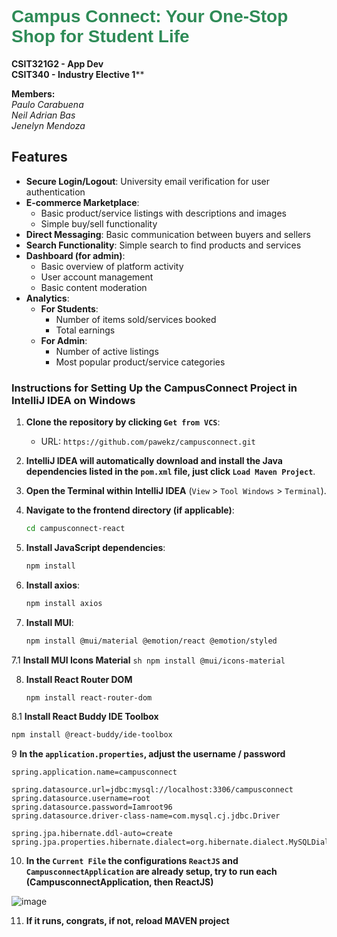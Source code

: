 # <span style="font-family: 'Arial', sans-serif; font-weight: bold; color: #2E8B57;">**Campus Connect**: Your One-Stop Shop for Student Life</span>


**CSIT321G2 - App Dev**<br>
**CSIT340 - Industry Elective 1****

**Members: <br>**
_Paulo Carabuena<br>
Neil Adrian Bas<br>
Jenelyn Mendoza<br>_

## Features

- **Secure Login/Logout**: University email verification for user authentication
- **E-commerce Marketplace**:
   - Basic product/service listings with descriptions and images
   - Simple buy/sell functionality
- **Direct Messaging**: Basic communication between buyers and sellers
- **Search Functionality**: Simple search to find products and services
- **Dashboard (for admin)**:
   - Basic overview of platform activity
   - User account management
   - Basic content moderation
- **Analytics**:
   - **For Students**:
      - Number of items sold/services booked
      - Total earnings
   - **For Admin**:
      - Number of active listings
      - Most popular product/service categories


### Instructions for Setting Up the CampusConnect Project in IntelliJ IDEA on Windows

1. **Clone the repository by clicking `Get from VCS`**:
    - URL: `https://github.com/pawekz/campusconnect.git`

2. **IntelliJ IDEA will automatically download and install the Java dependencies listed in the `pom.xml` file, just click `Load Maven Project`**.

3. **Open the Terminal within IntelliJ IDEA** (`View` > `Tool Windows` > `Terminal`).

4. **Navigate to the frontend directory (if applicable)**:
    ```sh
    cd campusconnect-react
    ```

5. **Install JavaScript dependencies**:
    ```sh
    npm install
    ```

6. **Install axios**:
   ```sh
   npm install axios
   ```

7. **Install MUI**:
   ```sh
   npm install @mui/material @emotion/react @emotion/styled
   ```

7.1 **Install MUI Icons Material**
    ```sh
    npm install @mui/icons-material
    ```

8. **Install React Router DOM**
    ```sh
    npm install react-router-dom
    ```

8.1 **Install React Buddy IDE Toolbox**
   ```sh
   npm install @react-buddy/ide-toolbox
```


9 **In the `application.properties`, adjust the username / password**
```
spring.application.name=campusconnect

spring.datasource.url=jdbc:mysql://localhost:3306/campusconnect
spring.datasource.username=root
spring.datasource.password=Iamroot96
spring.datasource.driver-class-name=com.mysql.cj.jdbc.Driver

spring.jpa.hibernate.ddl-auto=create
spring.jpa.properties.hibernate.dialect=org.hibernate.dialect.MySQLDialect
```


10. **In the `Current File` the configurations `ReactJS` and `CampusconnectApplication` are already setup, try to run each (CampusconnectApplication, then ReactJS)**


![image](https://github.com/user-attachments/assets/5f85766f-99ec-423b-ae9b-b9984d12e888)


11. **If it runs, congrats, if not, reload MAVEN project**



